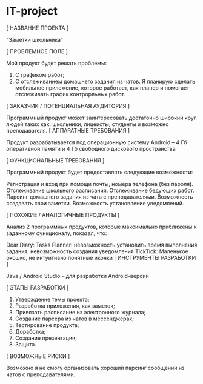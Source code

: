 # IT-project
[ НАЗВАНИЕ ПРОЕКТА ]

“Заметки школьника”

[ ПРОБЛЕМНОЕ ПОЛЕ ]

Мой продукт будет решать проблемы:
1. С графиком работ;
2. С отслеживанием домашнего задания из чатов.
Я планирую сделать мобильное приложение, которое работает, как планер и помогает отслеживать график контрорльных работ.

[ ЗАКАЗЧИК / ПОТЕНЦИАЛЬНАЯ АУДИТОРИЯ ]

Программный продукт может заинтересовать достаточно широкий круг людей таких как: школьники, лицеисты, студенты и возможно преподавателя.
[ АППАРАТНЫЕ ТРЕБОВАНИЯ ]

Продукт разрабатывается под операционную систему 
Android  – 4 Гб оперативной памяти и 4 Гб свободного дискового пространства


[ ФУНКЦИОНАЛЬНЫЕ ТРЕБОВАНИЯ ]

Программный продукт будет предоставлять следующие возможности:

Регистрация и вход при помощи почты, номера телефона (без пароля).
Отслеживание школьного расписания.
Отслеживание бедующих  работ.
Парсинг домашнего задания из чата с преподавателями.
Возможность создавать свои заметки.
Возможность установление уведомлений.




[ ПОХОЖИЕ / АНАЛОГИЧНЫЕ ПРОДУКТЫ ]

Анализ 2 программных продуктов, которые максимально приближены к заданному функционалу, показал, что:

Dear Diary: Tasks Planner: невозможность установить время выполнения задания, невозможность создания уведомления
TickTick: Маленькое окошко, не интуитивно понятные иконки
[ ИНСТРУМЕНТЫ РАЗРАБОТКИ ]

Java / Android Studio – для разработки Android-версии

[ ЭТАПЫ РАЗРАБОТКИ ]

1. Утверждение темы проекта;
2. Разработка приложения, как заметок;
3. Привязать расписание из электронного журнала;
4. Создание парсера из чатов в мессенджерах;
5. Тестирование продукта;
6. Доработка;
7. Создание презентации;
8. Защита.

[ ВОЗМОЖНЫЕ РИСКИ ]

Возможно я не смогу организовать хороший парсинг сообщений из чатов с преподавателями.
